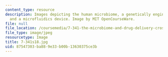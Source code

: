 ```yaml
---
content_type: resource
description: Images depicting the human microbiome, a genetically engineered microbe,
  and a microfluidics device. Image by MIT OpenCourseWare.
file: null
file_location: /coursemedia/7-341-the-microbiome-and-drug-delivery-cross-species-communication-in-health-and-disease-spring-2018/87547303ba889e33b00b13630375ce3b_7-341s18.jpg
file_type: image/jpeg
resourcetype: Image
title: 7-341s18.jpg
uid: 87547303-ba88-9e33-b00b-13630375ce3b
---
```

